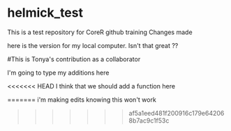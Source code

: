 # helmick_test
This is a test repository for CoreR github training
Changes made 

here is the version for my local computer. Isn't that great ?? 

#This is Tonya's contribution as a collaborator

I'm going to type my additions here


<<<<<<< HEAD
I think that we should add a function here

=======
i'm making edits knowing this won't work 
>>>>>>> af5a1eed481f200916c179e642068b7ac9c1f53c
